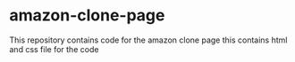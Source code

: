 # amazon-clone-page
This repository contains code for the amazon clone page
this contains html and css file for the code
